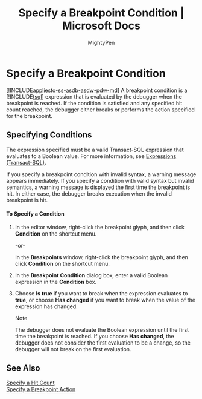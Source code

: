﻿---
title: "Specify a Breakpoint Condition | Microsoft Docs"
ms.custom: ""
ms.date: "03/14/2017"
ms.prod: sql
ms.technology: scripting
ms.reviewer: ""
ms.suite: "sql"
ms.tgt_pltfrm: ""
ms.topic: conceptual
f1_keywords: 
  - "vs.debug.breakpt.condition"
helpviewer_keywords: 
  - "Transact-SQL debugger, breakpoint conditions"
ms.assetid: b43d8a2b-99a3-4fb7-8848-99c042ea7ef7
caps.latest.revision: 6
author: MightyPen
ms.author: genemi
manager: craigg
monikerRange: ">= aps-pdw-2016 || = azuresqldb-current || = azure-sqldw-latest || >= sql-server-2016 || = sqlallproducts-allversions"
---
# Specify a Breakpoint Condition
[!INCLUDE[appliesto-ss-asdb-asdw-pdw-md](../../includes/appliesto-ss-asdb-asdw-pdw-md.md)]
  A breakpoint condition is a [!INCLUDE[tsql](../../includes/tsql-md.md)] expression that is evaluated by the debugger when the breakpoint is reached. If the condition is satisfied and any specified hit count reached, the debugger either breaks or performs the action specified for the breakpoint.  
  
## Specifying Conditions  
 The expression specified must be a valid Transact-SQL expression that evaluates to a Boolean value. For more information, see [Expressions &#40;Transact-SQL&#41;](../../t-sql/language-elements/expressions-transact-sql.md).  
  
 If you specify a breakpoint condition with invalid syntax, a warning message appears immediately. If you specify a condition with valid syntax but invalid semantics, a warning message is displayed the first time the breakpoint is hit. In either case, the debugger breaks execution when the invalid breakpoint is hit.  
  
#### To Specify a Condition  
  
1.  In the editor window, right-click the breakpoint glyph, and then click **Condition** on the shortcut menu.  
  
     -or-  
  
     In the **Breakpoints** window, right-click the breakpoint glyph, and then click **Condition** on the shortcut menu.  
  
2.  In the **Breakpoint Condition** dialog box, enter a valid Boolean expression in the **Condition** box.  
  
3.  Choose **Is true** if you want to break when the expression evaluates to **true**, or choose **Has changed** if you want to break when the value of the expression has changed.  
  
    > [!NOTE]  
    >  The debugger does not evaluate the Boolean expression until the first time the breakpoint is reached. If you choose **Has changed**, the debugger does not consider the first evaluation to be a change, so the debugger will not break on the first evaluation.  
  
## See Also  
 [Specify a Hit Count](../../relational-databases/scripting/specify-a-hit-count.md)   
 [Specify a Breakpoint Action](../../relational-databases/scripting/specify-a-breakpoint-action.md)  
  
  
